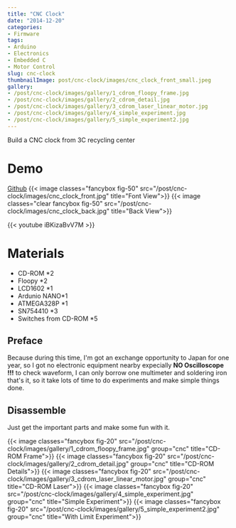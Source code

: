 ```yaml
---
title: "CNC Clock"
date: "2014-12-20"
categories:
- Firmware
tags:
- Arduino
- Electronics
- Embedded C
- Motor Control
slug: cnc-clock
thumbnailImage: post/cnc-clock/images/cnc_clock_front_small.jpeg
gallery: 
- /post/cnc-clock/images/gallery/1_cdrom_floopy_frame.jpg
- /post/cnc-clock/images/gallery/2_cdrom_detail.jpg
- /post/cnc-clock/images/gallery/3_cdrom_laser_linear_motor.jpg
- /post/cnc-clock/images/gallery/4_simple_experiment.jpg
- /post/cnc-clock/images/gallery/5_simple_experiment2.jpg
---
```


<!-- for peek -->
Build a CNC clock from 3C recycling center

<!--more-->
# Demo
[Github](https://github.com/armcortex/CNC_Clock)
{{< image classes="fancybox fig-50" src="/post/cnc-clock/images/cnc_clock_front.jpg" title="Font View">}}
{{< image classes="clear fancybox fig-50" src="/post/cnc-clock/images/cnc_clock_back.jpg" title="Back View">}}

{{< youtube iBKizaBvV7M >}}


# Materials
- CD-ROM *2
- Floopy *2
- LCD1602 *1
- Ardunio NANO*1
- ATMEGA328P *1
- SN754410 *3
- Switches from CD-ROM *5

## Preface
Because during this time, I'm got an exchange opportunity to Japan for one year, so I got no electronic equipment nearby
expecially **NO Oscilloscope !!!** to check waveform, I can only borrow one multimeter and soldering iron that's it, 
so it take lots of time to do experiments and make simple things done.

## Disassemble 
Just get the important parts and make some fun with it.

{{< image classes="fancybox fig-20" src="/post/cnc-clock/images/gallery/1_cdrom_floopy_frame.jpg" group="cnc" title="CD-ROM Frame">}}
{{< image classes="fancybox fig-20" src="/post/cnc-clock/images/gallery/2_cdrom_detail.jpg" group="cnc" title="CD-ROM Details">}}
{{< image classes="fancybox fig-20" src="/post/cnc-clock/images/gallery/3_cdrom_laser_linear_motor.jpg" group="cnc" title="CD-ROM Laser">}}
{{< image classes="fancybox fig-20" src="/post/cnc-clock/images/gallery/4_simple_experiment.jpg" group="cnc" title="Simple Experiment">}}
{{< image classes="fancybox fig-20" src="/post/cnc-clock/images/gallery/5_simple_experiment2.jpg" group="cnc" title="With Limit Experiment">}}


<!-- {{< image classes="fancybox fig-20" src="/post/cnc-clock/images/gallery/1_cdrom_floopy_frame.jpg" thumbnailWidth="50%" thumbnailHeigh="50%" group="abc" title="">}}
{{< image classes="fancybox" src="/post/cnc-clock/images/gallery/2_cdrom_detail.jpg" thumbnailWidth="50%" thumbnailHeigh="50%" group="abc" title="">}}

{{< image classes="fancybox" src="/post/cnc-clock/images/gallery/3_cdrom_laser_linear_motor.jpg" group="fancybox" title="Font View">}}
{{< image classes="fancybox" src="/post/cnc-clock/images/gallery/4_simple_experiment.jpg" group="fancybox" title="Font View">}}
{{< image classes="fancybox" src="/post/cnc-clock/images/gallery/5_simple_experiment2.jpg" group="CNC-Clock" title="Font View">}} -->

